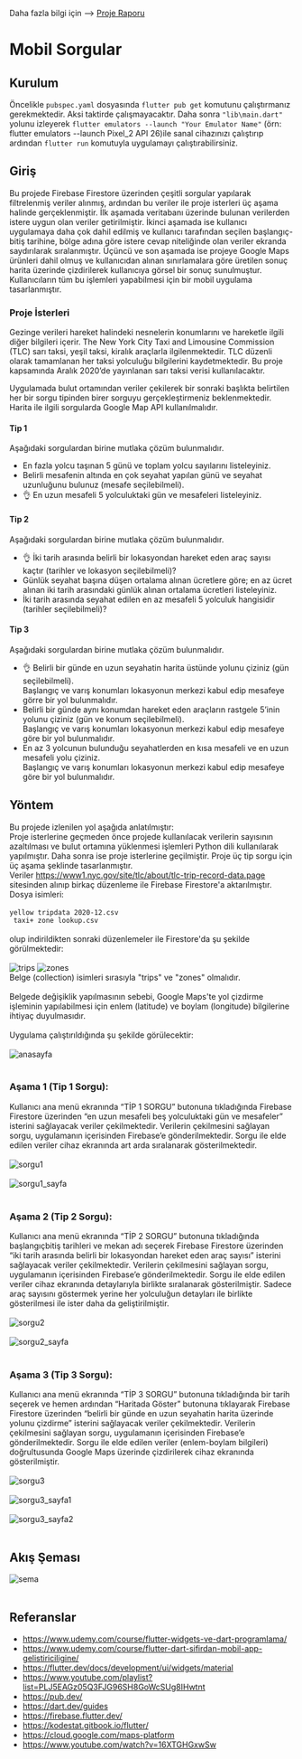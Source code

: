 Daha fazla bilgi için --> [Proje Raporu](https://github.com/mustafayigit34/flutter-mobilSorgular-YazLab/files/6412286/Rapor.pdf)

# Mobil Sorgular
## Kurulum
Öncelikle ```pubspec.yaml``` dosyasında ```flutter pub get``` komutunu çalıştırmanız gerekmektedir. Aksi taktirde çalışmayacaktır.
Daha sonra ```"lib\main.dart"``` yolunu izleyerek ```flutter emulators --launch "Your Emulator Name"``` (örn: flutter emulators --launch Pixel_2 API 26)ile sanal cihazınızı çalıştırıp ardından ```flutter run``` komutuyla uygulamayı çalıştırabilirsiniz.
## Giriş
Bu projede Firebase Firestore üzerinden 
çeşitli sorgular yapılarak filtrelenmiş veriler alınmış, ardından bu veriler ile proje isterleri üç aşama halinde gerçeklenmiştir.
İlk aşamada veritabanı üzerinde bulunan 
verilerden istere uygun olan veriler getirilmiştir. İkinci aşamada ise kullanıcı uygulamaya daha çok dahil edilmiş ve kullanıcı 
tarafından seçilen başlangıç-bitiş tarihine, 
bölge adına göre istere cevap niteliğinde 
olan veriler ekranda saydırılarak sıralanmıştır. Üçüncü ve son aşamada ise projeye 
Google Maps ürünleri dahil olmuş ve kullanıcıdan alınan sınırlamalara göre üretilen 
sonuç harita üzerinde çizdirilerek kullanıcıya görsel bir sonuç sunulmuştur. Kullanıcıların tüm bu işlemleri yapabilmesi için 
bir mobil uygulama tasarlanmıştır.
### Proje İsterleri
Gezinge verileri hareket halindeki nesnelerin konumlarını ve hareketle ilgili diğer bilgileri içerir.
The New York City Taxi and Limousine Commission (TLC) sarı taksi, yeşil taksi, kiralık
araçlarla ilgilenmektedir. TLC düzenli olarak tamamlanan her taksi yolculuğu bilgilerini
kaydetmektedir. Bu proje kapsamında Aralık 2020’de yayınlanan sarı taksi verisi kullanılacaktır. <br>

Uygulamada bulut ortamından veriler çekilerek bir sonraki başlıkta belirtilen her bir sorgu
tipinden birer sorguyu gerçekleştirmeniz beklenmektedir.
Harita ile ilgili sorgularda Google Map API kullanılmalıdır.
#### Tip 1
Aşağıdaki sorgulardan birine mutlaka çözüm bulunmalıdır.
- En fazla yolcu taşınan 5 günü ve toplam yolcu sayılarını listeleyiniz.
- Belirli mesafenin altında en çok seyahat yapılan günü ve seyahat uzunluğunu bulunuz (mesafe seçilebilmeli).
- :ok_hand: En uzun mesafeli 5 yolculuktaki gün ve mesafeleri listeleyiniz.
#### Tip 2
Aşağıdaki sorgulardan birine mutlaka çözüm bulunmalıdır.
- :ok_hand: İki tarih arasında belirli bir lokasyondan hareket eden araç sayısı kaçtır (tarihler ve lokasyon seçilebilmeli)?
- Günlük seyahat başına düşen ortalama alınan ücretlere göre; en az ücret alınan iki tarih arasındaki günlük alınan ortalama ücretleri listeleyiniz.
- İki tarih arasında seyahat edilen en az mesafeli 5 yolculuk hangisidir (tarihler seçilebilmeli)?
#### Tip 3
Aşağıdaki sorgulardan birine mutlaka çözüm bulunmalıdır.
- :ok_hand: Belirli bir günde en uzun seyahatin harita üstünde yolunu çiziniz (gün seçilebilmeli). <br>
Başlangıç ve varış konumları lokasyonun merkezi kabul edip mesafeye görre bir yol bulunmalıdır.
- Belirli bir günde aynı konumdan hareket eden araçların rastgele 5’inin yolunu çiziniz (gün ve konum seçilebilmeli). <br>
Başlangıç ve varış konumları lokasyonun merkezi kabul edip mesafeye göre bir yol bulunmalıdır.
- En az 3 yolcunun bulunduğu seyahatlerden en kısa mesafeli ve en uzun mesafeli yolu çiziniz. <br>
Başlangıç ve varış konumları lokasyonun merkezi kabul edip mesafeye göre bir yol bulunmalıdır.


## Yöntem
Bu projede izlenilen yol aşağıda anlatılmıştır: <br>
Proje isterlerine geçmeden önce projede 
kullanılacak verilerin sayısının azaltılması 
ve bulut ortamına yüklenmesi işlemleri 
Python dili kullanılarak yapılmıştır. Daha 
sonra ise proje isterlerine geçilmiştir. Proje 
üç tip sorgu için üç aşama şeklinde 
tasarlanmıştır. <br>
Veriler https://www1.nyc.gov/site/tlc/about/tlc-trip-record-data.page sitesinden alınıp birkaç düzenleme ile Firebase Firestore'a aktarılmıştır.
Dosya isimleri: <br><br>
```yellow tripdata 2020-12.csv``` <br>
``` taxi+ zone lookup.csv``` <br><br>
olup indirildikten sonraki düzenlemeler ile Firestore'da şu şekilde görülmektedir: <br><br>
![trips](https://user-images.githubusercontent.com/65903573/117537692-57da8680-b00b-11eb-9005-bd2d86916325.png)
![zones](https://user-images.githubusercontent.com/65903573/117537654-1944cc00-b00b-11eb-8704-9213d2e70b1c.png) <br>
Belge (collection) isimleri sırasıyla "trips" ve "zones" olmalıdır. <br> <br>
Belgede değişiklik yapılmasının sebebi, Google Maps'te yol çizdirme işleminin yapılabilmesi için enlem (latitude) ve boylam (longitude) bilgilerine ihtiyaç duyulmasıdır. <br><br>
Uygulama çalıştırıldığında şu şekilde görülecektir: <br><br>
![anasayfa](https://user-images.githubusercontent.com/65903573/117537902-6d03e500-b00c-11eb-91f0-80252be08b8c.png) <br><br>
### Aşama 1 (Tip 1 Sorgu):
Kullanıcı ana menü ekranında “TİP 1 SORGU” butonuna tıkladığında Firebase Firestore üzerinden “en uzun mesafeli beş yolculuktaki gün ve mesafeler” isterini sağlayacak veriler çekilmektedir. Verilerin çekilmesini sağlayan sorgu, uygulamanın içerisinden Firebase’e gönderilmektedir. Sorgu ile elde edilen veriler cihaz ekranında art arda sıralanarak gösterilmektedir. <br><br> 
![sorgu1](https://user-images.githubusercontent.com/65903573/117537968-ba805200-b00c-11eb-9f69-9a6bd31fb923.png) <br><br>
![sorgu1_sayfa](https://user-images.githubusercontent.com/65903573/117538004-d5eb5d00-b00c-11eb-98d8-898f9c2ffc4d.png) <br><br>
### Aşama 2 (Tip 2 Sorgu):
Kullanıcı ana menü ekranında “TİP 2 
SORGU” butonuna tıkladığında başlangıçbitiş tarihleri ve mekan adı seçerek Firebase Firestore üzerinden “iki tarih arasında 
belirli bir lokasyondan hareket eden araç 
sayısı” isterini sağlayacak veriler çekilmektedir. Verilerin çekilmesini sağlayan 
sorgu, uygulamanın içerisinden Firebase’e 
gönderilmektedir. Sorgu ile elde edilen veriler cihaz ekranında detaylarıyla birlikte 
sıralanarak gösterilmiştir. Sadece araç sayısını göstermek yerine her yolculuğun detayları ile birlikte gösterilmesi ile ister daha da geliştirilmiştir. <br><br>
![sorgu2](https://user-images.githubusercontent.com/65903573/117538061-177c0800-b00d-11eb-8754-2172128ea4f0.png) <br><br>
![sorgu2_sayfa](https://user-images.githubusercontent.com/65903573/117538078-26fb5100-b00d-11eb-9740-d87e325749d5.png) <br><br>
### Aşama 3 (Tip 3 Sorgu):
Kullanıcı ana menü ekranında “TİP 3 
SORGU” butonuna tıkladığında bir tarih
seçerek ve hemen ardından “Haritada Göster” butonuna tıklayarak Firebase Firestore 
üzerinden “belirli bir günde en uzun seyahatin harita üzerinde yolunu çizdirme” isterini sağlayacak veriler çekilmektedir. Verilerin çekilmesini sağlayan sorgu, uygulamanın içerisinden Firebase’e gönderilmektedir. Sorgu ile elde edilen veriler (enlem-boylam bilgileri) doğrultusunda Google 
Maps üzerinde çizdirilerek cihaz ekranında 
gösterilmiştir. <br><br>
![sorgu3](https://user-images.githubusercontent.com/65903573/117538124-5b6f0d00-b00d-11eb-87f6-a0ba644f6f7a.png) <br><br>
![sorgu3_sayfa1](https://user-images.githubusercontent.com/65903573/117538133-6aee5600-b00d-11eb-8412-26a070ba1233.png) <br><br>
![sorgu3_sayfa2](https://user-images.githubusercontent.com/65903573/117538143-7b063580-b00d-11eb-9829-8a52ca30bf9d.png) <br><br>
## Akış Şeması
![sema](https://user-images.githubusercontent.com/65903573/117538164-96714080-b00d-11eb-947f-8f9f98fa37cf.png) <br><br>
## Referanslar
- https://www.udemy.com/course/flutter-widgets-ve-dart-programlama/
- https://www.udemy.com/course/flutter-dart-sifirdan-mobil-app-gelistiriciligine/
- https://flutter.dev/docs/development/ui/widgets/material
- https://www.youtube.com/playlist?list=PLJ5EAGz05Q3FJG96SH8GoWcSUg8IHwtnt
- https://pub.dev/
- https://dart.dev/guides
- https://firebase.flutter.dev/
- https://kodestat.gitbook.io/flutter/
- https://cloud.google.com/maps-platform
- https://www.youtube.com/watch?v=16XTGHGxwSw
